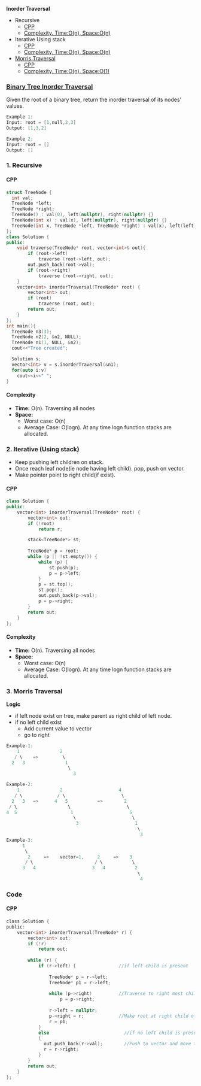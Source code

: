 **Inorder Traversal**
- Recursive
  - [CPP](#c1)
  - [Complexity. Time:O(n), Space:O(n)](#co1)
- Iterative Using stack
  - [CPP](#c2)
  - [Complexity, Time:O(n), Space:O(n)](#co2)
- [Morris Traversal](#mt)
  - [CPP](#c3)
  - [Complexity, Time:O(n), Space:O(1)](#co3)


### [Binary Tree Inorder Traversal](https://leetcode.com/problems/binary-tree-inorder-traversal/)
Given the root of a binary tree, return the inorder traversal of its nodes' values.
```c
Example 1:
Input: root = [1,null,2,3]
Output: [1,3,2]

Example 2:
Input: root = []
Output: []
```

### 1. Recursive
<a name=c1></a>
#### CPP
```cpp
struct TreeNode {
  int val;
  TreeNode *left;
  TreeNode *right;
  TreeNode() : val(0), left(nullptr), right(nullptr) {}
  TreeNode(int x) : val(x), left(nullptr), right(nullptr) {}
  TreeNode(int x, TreeNode *left, TreeNode *right) : val(x), left(left), right(right) {}
};
class Solution {
public:
    void traverse(TreeNode* root, vector<int>& out){
        if (root->left)
            traverse (root->left, out);
        out.push_back(root->val);
        if (root->right)
            traverse (root->right, out);        
    }
    vector<int> inorderTraversal(TreeNode* root) {
        vector<int> out;
        if (root)
            traverse (root, out);
        return out;
    }
};
int main(){
  TreeNode n3(3);
  TreeNode n2(2, &n2, NULL);
  TreeNode n1(1, NULL, &n2);
  cout<<"Tree created";

  Solution s;
  vector<int> v = s.inorderTraversal(&n1);
  for(auto i:v)
    cout<<i<<" ";
}
```
<a name=co1></a>
#### Complexity
- **Time:** O(n). Traversing all nodes
- **Space:** 
  - Worst case: O(n)
  - Average Case: O(logn). At any time logn function stacks are allocated.

### 2. Iterative (Using stack)
- Keep pushing left children on stack.
- Once reach leaf node(ie node having left child). pop, push on vector.
-  Make pointer point to right child(if exist).
<a name=c2></a>
#### CPP
```cpp
class Solution {
public:
    vector<int> inorderTraversal(TreeNode* root) {
        vector<int> out;
        if (!root)
            return r;

        stack<TreeNode*> st;
        
        TreeNode* p = root;
        while (p || !st.empty()) {
            while (p) {
                st.push(p);
                p = p->left;
            }
            p = st.top();
            st.pop();
            out.push_back(p->val);
            p = p->right;
        }
        return out;
    }
};
```
<a name=co1></a>
#### Complexity
- **Time:** O(n). Traversing all nodes
- **Space:**
  - Worst case: O(n)
  - Average Case: O(logn). At any time logn function stacks are allocated.

<a name=mt></a>
### 3. Morris Traversal
**Logic**
- if left node exist on tree, make parent as right child of left node.
- if no left child exist
  - Add current value to vector
  - go to right
```c
Example-1:
    1               2
   / \    =>         \
  2   3               1
                       \
                         3

Example-2:
    1               2                     4
   / \             / \                     \
  2   3   =>      4   5           =>        2
 / \                   \                     \
4  5                    1                     5
                         \                     \
                          3                     1
                                                 \
                                                  3
Example-3:
      1
       \
        2     =>    vector=1,     2     =>    3
       / \                       / \           \
      3   4                     3   4           2
                                                 \
                                                  4
``` 

### Code
<a name=c3></a>
#### CPP
```c
class Solution {
public:
    vector<int> inorderTraversal(TreeNode* r) {
        vector<int> out;
        if (!r)
            return out;
        
        while (r) {
            if (r->left) {                //if left child is present
            
                TreeNode* p = r->left;
                TreeNode* p1 = r->left;
                
                while (p->right)          //Traverse to right most child of left child
                    p = p->right;
                    
                r->left = nullptr;
                p->right = r;             //Make root at right child of rightmost child
                r = p1;
            }
            else                            //if no left child is present
            {
              out.push_back(r->val);        //Push to vector and move to next element
              r = r->right;
            }
        }
        return out;
    }
};
```
